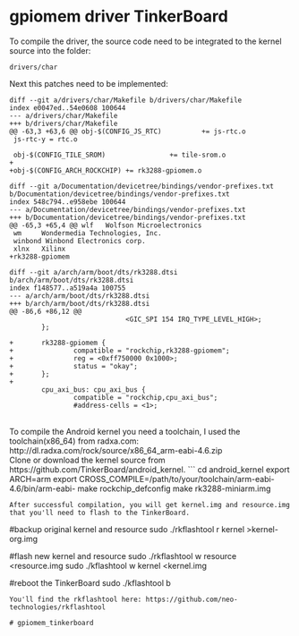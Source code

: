 # gpiomem driver TinkerBoard

To compile the driver, the source code need to be integrated to the kernel source into the folder:

```
drivers/char
```
Next this patches need to be implemented:
```
diff --git a/drivers/char/Makefile b/drivers/char/Makefile
index e0047ed..54e0608 100644
--- a/drivers/char/Makefile
+++ b/drivers/char/Makefile
@@ -63,3 +63,6 @@ obj-$(CONFIG_JS_RTC)          += js-rtc.o
 js-rtc-y = rtc.o
 
 obj-$(CONFIG_TILE_SROM)                += tile-srom.o
+
+obj-$(CONFIG_ARCH_ROCKCHIP) += rk3288-gpiomem.o

diff --git a/Documentation/devicetree/bindings/vendor-prefixes.txt b/Documentation/devicetree/bindings/vendor-prefixes.txt
index 548c794..e958ebe 100644
--- a/Documentation/devicetree/bindings/vendor-prefixes.txt
+++ b/Documentation/devicetree/bindings/vendor-prefixes.txt
@@ -65,3 +65,4 @@ wlf   Wolfson Microelectronics
 wm     Wondermedia Technologies, Inc.
 winbond Winbond Electronics corp.
 xlnx   Xilinx
+rk3288-gpiomem

diff --git a/arch/arm/boot/dts/rk3288.dtsi b/arch/arm/boot/dts/rk3288.dtsi
index f148577..a519a4a 100755
--- a/arch/arm/boot/dts/rk3288.dtsi
+++ b/arch/arm/boot/dts/rk3288.dtsi
@@ -86,6 +86,12 @@
                             <GIC_SPI 154 IRQ_TYPE_LEVEL_HIGH>;
        };
 
+       rk3288-gpiomem {
+               compatible = "rockchip,rk3288-gpiomem";
+               reg = <0xff750000 0x1000>;
+               status = "okay";
+       };
+
        cpu_axi_bus: cpu_axi_bus {
                compatible = "rockchip,cpu_axi_bus";
                #address-cells = <1>;
```

<br>
To compile the Android kernel you need a toolchain, I used the toolchain(x86_64) from radxa.com: http://dl.radxa.com/rock/source/x86_64_arm-eabi-4.6.zip
<br>
Clone or download the kernel source from https://github.com/TinkerBoard/android_kernel.
```
cd android_kernel
export ARCH=arm
export CROSS_COMPILE=/path/to/your/toolchain/arm-eabi-4.6/bin/arm-eabi-
make rockchip_defconfig
make rk3288-miniarm.img

```
After successful compilation, you will get kernel.img and resource.img that you'll need to flash to the TinkerBoard.
```
#backup original kernel and resource
sudo ./rkflashtool r kernel >kernel-org.img

#flash new kernel and resource
sudo ./rkflashtool w resource <resource.img
sudo ./kflashtool w kernel <kernel.img

#reboot the TinkerBoard
sudo ./kflashtool b
```
You'll find the rkflashtool here: https://github.com/neo-technologies/rkflashtool

# gpiomem_tinkerboard
